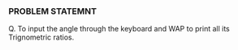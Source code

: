 ### PROBLEM STATEMNT
Q. To input the angle through the keyboard and WAP to print all its Trignometric ratios.

